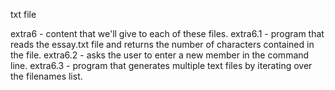 txt file

extra6 - content that we'll give to each of these files.
extra6.1 - program that reads the essay.txt file and returns the number of characters contained in the file.
extra6.2 - asks the user to enter a new member in the command line.
extra6.3 - program that generates multiple text files by iterating over the filenames list.